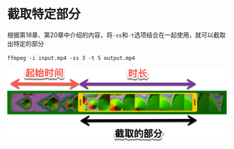 # 截取特定部分

根据第18章、第20章中介绍的内容，将`-ss`和`-t`选项结合在一起使用，就可以截取出特定的部分

`ffmpeg -i input.mp4 -ss 3 -t 5 output.mp4`

![ffmpeg-ss-t](media/ffmpeg-ss-t.png)
